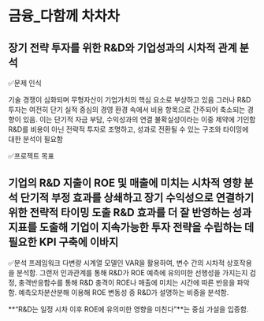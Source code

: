 # 금융_다함께 차차차
장기 전략 투자를 위한 R&amp;D와 기업성과의 시차적 관계 분석
---
✅문제 인식

기술 경쟁이 심화되며 무형자산이 기업가치의 핵심 요소로 부상하고 있음
그러나 R&D 투자는 여전히 단기 실적 중심의 경영 환경 속에서 비용 항목으로 간주되어 축소되는 경향이 있음. 이는 단기적 자금 부담, 수익성과의 연결 불확실성이라는 이중 제약에 기인함
R&D를 비용이 아닌 전략적 투자로 조명하고, 성과로 전환될 수 있는 구조와 타이밍에 대한 분석이 필요함

✅프로젝트 목표

기업의 R&D 지출이 ROE 및 매출에 미치는 시차적 영향 분석
단기적 부정 효과를 상쇄하고 장기 수익성으로 연결하기 위한 전략적 타이밍 도출
R&D 효과를 더 잘 반영하는 성과지표를 도출해 기업이 지속가능한 투자 전략을 수립하는 데 필요한 KPI 구축에 이바지
---
✅분석 프레임워크
다변량 시계열 모델인 VAR을 활용하여, 변수 간의 시차적 상호작용을 분석함. 그랜저 인과관계를 통해 R&D가 ROE 예측에 유의미한 선행성을 가지는지 검정, 충격반응함수를 통해 R&D 충격이 ROE나 매출에 미치는 시간에 따른 반응을 파악함. 예측오차분산분해 이용해 ROE 변동성 중 R&D가 설명하는 비중을 분석함.

**“R&D는 일정 시차 이후 ROE에 유의미한 영향을 미친다”**는 중심 가설을 입증함.
